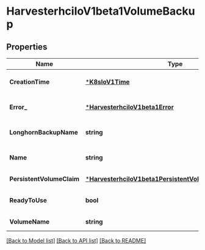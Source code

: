 # HarvesterhciIoV1beta1VolumeBackup

## Properties
Name | Type | Description | Notes
------------ | ------------- | ------------- | -------------
**CreationTime** | [***K8sIoV1Time**](k8s.io.v1.Time.md) |  | [optional] [default to null]
**Error_** | [***HarvesterhciIoV1beta1Error**](harvesterhci.io.v1beta1.Error.md) |  | [optional] [default to null]
**LonghornBackupName** | **string** |  | [optional] [default to null]
**Name** | **string** |  | [optional] [default to null]
**PersistentVolumeClaim** | [***HarvesterhciIoV1beta1PersistentVolumeClaimSourceSpec**](harvesterhci.io.v1beta1.PersistentVolumeClaimSourceSpec.md) |  | [default to null]
**ReadyToUse** | **bool** |  | [optional] [default to null]
**VolumeName** | **string** |  | [default to null]

[[Back to Model list]](../README.md#documentation-for-models) [[Back to API list]](../README.md#documentation-for-api-endpoints) [[Back to README]](../README.md)


